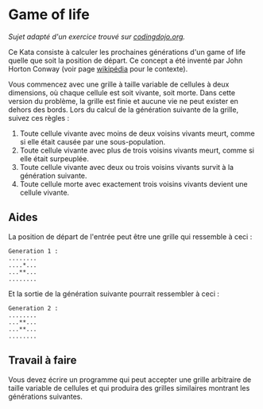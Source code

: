 # Game of life

_Sujet adapté d'un exercice trouvé sur [codingdojo.org](http://codingdojo.org/)._

Ce Kata consiste à calculer les prochaines générations d'un game of life quelle que soit la position de départ.
Ce concept a été inventé par John Horton Conway (voir page [wikipédia](http://en.wikipedia.org/wiki/Conway%27s_Game_of_Life) 
pour le contexte).

Vous commencez avec une grille à taille variable de cellules à deux dimensions, où chaque cellule est soit 
vivante, soit morte. Dans cette version du problème, la grille est finie et aucune vie ne peut exister en 
dehors des bords. Lors du calcul de la génération suivante de la grille, suivez ces règles :

1. Toute cellule vivante avec moins de deux voisins vivants meurt, comme si elle était causée par une sous-population.
2. Toute cellule vivante avec plus de trois voisins vivants meurt, comme si elle était surpeuplée.
3. Toute cellule vivante avec deux ou trois voisins vivants survit à la génération suivante.
4. Toute cellule morte avec exactement trois voisins vivants devient une cellule vivante.

## Aides

La position de départ de l'entrée peut être une grille qui ressemble à ceci :

```ignorelang
Generation 1 :
........
....*...
...**...
........
```

Et la sortie de la génération suivante pourrait ressembler à ceci :

```ignorelang
Generation 2 :
........
...**...
...**...
........
```

## Travail à faire
Vous devez écrire un programme qui peut accepter une grille arbitraire de taille variable de cellules et 
qui produira des grilles similaires montrant les générations suivantes.
